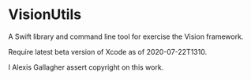 # VisionUtils

A Swift library and command line tool for exercise the Vision framework.

Require latest beta version of Xcode as of 2020-07-22T1310.

I Alexis Gallagher assert copyright on this work. 
